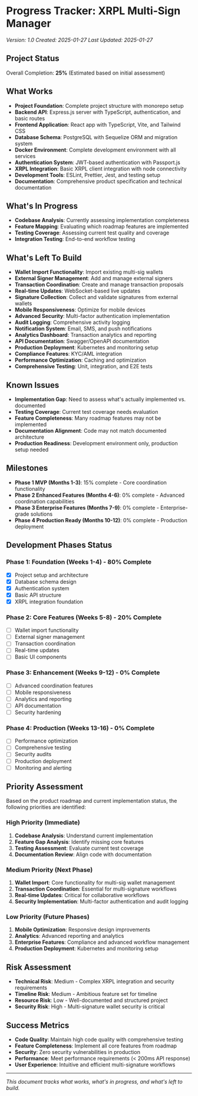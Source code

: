 # Progress Tracker: XRPL Multi-Sign Manager
*Version: 1.0*
*Created: 2025-01-27*
*Last Updated: 2025-01-27*

## Project Status
Overall Completion: **25%** (Estimated based on initial assessment)

## What Works
- **Project Foundation**: Complete project structure with monorepo setup
- **Backend API**: Express.js server with TypeScript, authentication, and basic routes
- **Frontend Application**: React app with TypeScript, Vite, and Tailwind CSS
- **Database Schema**: PostgreSQL with Sequelize ORM and migration system
- **Docker Environment**: Complete development environment with all services
- **Authentication System**: JWT-based authentication with Passport.js
- **XRPL Integration**: Basic XRPL client integration with node connectivity
- **Development Tools**: ESLint, Prettier, Jest, and testing setup
- **Documentation**: Comprehensive product specification and technical documentation

## What's In Progress
- **Codebase Analysis**: Currently assessing implementation completeness
- **Feature Mapping**: Evaluating which roadmap features are implemented
- **Testing Coverage**: Assessing current test quality and coverage
- **Integration Testing**: End-to-end workflow testing

## What's Left To Build
- **Wallet Import Functionality**: Import existing multi-sig wallets
- **External Signer Management**: Add and manage external signers
- **Transaction Coordination**: Create and manage transaction proposals
- **Real-time Updates**: WebSocket-based live updates
- **Signature Collection**: Collect and validate signatures from external wallets
- **Mobile Responsiveness**: Optimize for mobile devices
- **Advanced Security**: Multi-factor authentication implementation
- **Audit Logging**: Comprehensive activity logging
- **Notification System**: Email, SMS, and push notifications
- **Analytics Dashboard**: Transaction analytics and reporting
- **API Documentation**: Swagger/OpenAPI documentation
- **Production Deployment**: Kubernetes and monitoring setup
- **Compliance Features**: KYC/AML integration
- **Performance Optimization**: Caching and optimization
- **Comprehensive Testing**: Unit, integration, and E2E tests

## Known Issues
- **Implementation Gap**: Need to assess what's actually implemented vs. documented
- **Testing Coverage**: Current test coverage needs evaluation
- **Feature Completeness**: Many roadmap features may not be implemented
- **Documentation Alignment**: Code may not match documented architecture
- **Production Readiness**: Development environment only, production setup needed

## Milestones
- **Phase 1 MVP (Months 1-3)**: 15% complete - Core coordination functionality
- **Phase 2 Enhanced Features (Months 4-6)**: 0% complete - Advanced coordination capabilities
- **Phase 3 Enterprise Features (Months 7-9)**: 0% complete - Enterprise-grade solutions
- **Phase 4 Production Ready (Months 10-12)**: 0% complete - Production deployment

## Development Phases Status

### Phase 1: Foundation (Weeks 1-4) - 80% Complete
- [x] Project setup and architecture
- [x] Database schema design
- [x] Authentication system
- [x] Basic API structure
- [x] XRPL integration foundation

### Phase 2: Core Features (Weeks 5-8) - 20% Complete
- [ ] Wallet import functionality
- [ ] External signer management
- [ ] Transaction coordination
- [ ] Real-time updates
- [ ] Basic UI components

### Phase 3: Enhancement (Weeks 9-12) - 0% Complete
- [ ] Advanced coordination features
- [ ] Mobile responsiveness
- [ ] Analytics and reporting
- [ ] API documentation
- [ ] Security hardening

### Phase 4: Production (Weeks 13-16) - 0% Complete
- [ ] Performance optimization
- [ ] Comprehensive testing
- [ ] Security audits
- [ ] Production deployment
- [ ] Monitoring and alerting

## Priority Assessment
Based on the product roadmap and current implementation status, the following priorities are identified:

### High Priority (Immediate)
1. **Codebase Analysis**: Understand current implementation
2. **Feature Gap Analysis**: Identify missing core features
3. **Testing Assessment**: Evaluate current test coverage
4. **Documentation Review**: Align code with documentation

### Medium Priority (Next Phase)
1. **Wallet Import**: Core functionality for multi-sig wallet management
2. **Transaction Coordination**: Essential for multi-signature workflows
3. **Real-time Updates**: Critical for collaborative workflows
4. **Security Implementation**: Multi-factor authentication and audit logging

### Low Priority (Future Phases)
1. **Mobile Optimization**: Responsive design improvements
2. **Analytics**: Advanced reporting and analytics
3. **Enterprise Features**: Compliance and advanced workflow management
4. **Production Deployment**: Kubernetes and monitoring setup

## Risk Assessment
- **Technical Risk**: Medium - Complex XRPL integration and security requirements
- **Timeline Risk**: Medium - Ambitious feature set for timeline
- **Resource Risk**: Low - Well-documented and structured project
- **Security Risk**: High - Multi-signature wallet security is critical

## Success Metrics
- **Code Quality**: Maintain high code quality with comprehensive testing
- **Feature Completeness**: Implement all core features from roadmap
- **Security**: Zero security vulnerabilities in production
- **Performance**: Meet performance requirements (< 200ms API response)
- **User Experience**: Intuitive and efficient multi-signature workflows

---

*This document tracks what works, what's in progress, and what's left to build.* 